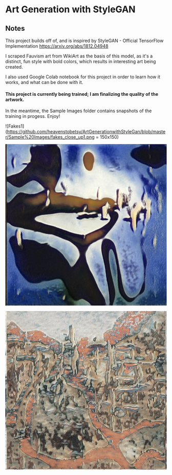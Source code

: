# Art Generation with StyleGAN

## Notes
This project builds off of, and is inspired by StyleGAN - Official TensorFlow Implementation https://arxiv.org/abs/1812.04948

I scraped Fauvism art from WikiArt as the basis of this model, as it's a distinct, fun style with bold colors, which results in interesting art being created.

I also used Google Colab notebook for this project in order to learn how it works, and what can be done with it.

#### This project is currently being trained; I am finalizing the quality of the artwork.

In the meantime, the Sample Images folder contains snapshots of the training in progess. Enjoy!

![Fakes1](https://github.com/heavenstobetsy/ArtGenerationwithStyleGan/blob/master/Sample%20Images/fakes_close_up1.png = 150x150)

![Fakes2](https://github.com/heavenstobetsy/ArtGenerationwithStyleGan/blob/master/Sample%20Images/fakes_close_up2.png)

![Fakes3](https://github.com/heavenstobetsy/ArtGenerationwithStyleGan/blob/master/Sample%20Images/fakes_close_up3.png)
